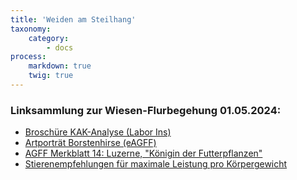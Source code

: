 ```yaml
---
title: 'Weiden am Steilhang'
taxonomy:
    category:
        - docs
process:
    markdown: true
    twig: true
---
```


### Linksammlung zur Wiesen-Flurbegehung 01.05.2024:
- [Broschüre KAK-Analyse (Labor Ins)](https://www.laborins.ch/wp-content/uploads/2021/01/Kationenaustauschkapazitaet_Broschuere.pdf)
- [Artporträt Borstenhirse (eAGFF)](https://www.eagff.ch/wiesenpflanzen-kennen/graeser/artspezifische-merkmale/borstenhirse-graugruene)
- [AGFF Merkblatt 14: Luzerne, "Königin der Futterpflanzen"](https://www.eagff.ch/files/images/bilder/Wiesenpflanzen_kennen/Kleearten/Einzelarten_PDFs/agff-merkblatt14_2022_A5_RZ_Web.pdf)
- [Stierenempfehlungen für maximale Leistung pro Körpergewicht](http://swiss-cow-index.ch/?page_id=54)
